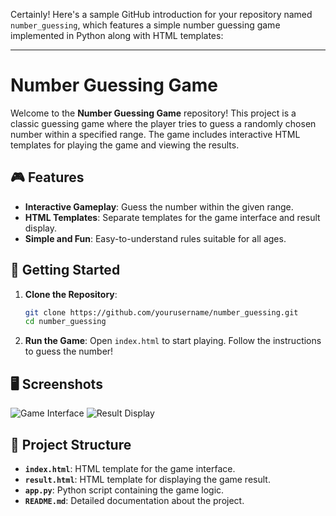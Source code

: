 Certainly! Here's a sample GitHub introduction for your repository named `number_guessing`, which features a simple number guessing game implemented in Python along with HTML templates:

---

# Number Guessing Game

Welcome to the **Number Guessing Game** repository! This project is a classic guessing game where the player tries to guess a randomly chosen number within a specified range. The game includes interactive HTML templates for playing the game and viewing the results.

## 🎮 Features

- **Interactive Gameplay**: Guess the number within the given range.
- **HTML Templates**: Separate templates for the game interface and result display.
- **Simple and Fun**: Easy-to-understand rules suitable for all ages.

## 🚀 Getting Started

1. **Clone the Repository**:
    ```bash
    git clone https://github.com/yourusername/number_guessing.git
    cd number_guessing
    ```

2. **Run the Game**:
    Open `index.html` to start playing. Follow the instructions to guess the number!

## 🖥️ Screenshots

![Game Interface](screenshots/game_interface.png)
![Result Display](screenshots/result_display.png)

## 📂 Project Structure

- **`index.html`**: HTML template for the game interface.
- **`result.html`**: HTML template for displaying the game result.
- **`app.py`**: Python script containing the game logic.
- **`README.md`**: Detailed documentation about the project.

